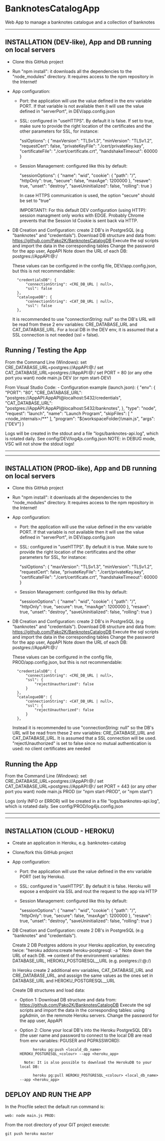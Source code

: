 # BanknotesCatalogApp
Web App to manage a banknotes catalogue and a collection of banknotes


***************************************************************************************************************************************************
INSTALLATION (DEV-like), App and DB running on local servers
-------------------------------------------------------------------
* Clone this GitHub project
* Run "npm install": it downloads all the dependencies to the "node_modules" directory. It requires access to the npm repository in the Internet!
* App configuration:
    - Port: the application will use the value defined in the env variable PORT. If that variable is not available then it will use the value defined in "serverPort", in DEV/app.config.json
    - SSL: configured in "useHTTPS". By default it is false. If set to true, make sure to provide the right location of the certificates and the other parameters for SSL, for instance:   

        "sslOptions": {
            "maxVersion": "TLSv1.3",
            "minVersion": "TLSv1.2",
            "requestCert": false,
            "privateKeyFile": "./cert/privateKey.key",
            "certificateFile": "./cert/certificate.crt",
            "handshakeTimeout": 60000
        }

    - Session Management: configured like this by default:

        "sessionOptions": {
            "name": "wid",
            "cookie": {
                "path": "/",
                "httpOnly": true,
                "secure": false,
                "maxAge": 1200000
            },
            "resave": true,
            "unset": "destroy",
            "saveUninitialized": false,
            "rolling": true
        }

        In case HTTPS communication is used, the option "secure" should be set to "true"

        IMPORTANT!:
        For this default DEV configuration (using HTTP): session managment only works with EDGE. Probably Chrome prevents that the Session Id Cookie is sent back via HTTP.

* DB Creation and Configuration: create 2 DB's in PostgreSQL (e.g "banknotes" and "credentials").
    Download DB structure and data from: https://github.com/Pako2K/BanknotesCatalogDB
    Execute the sql scripts and import the data in the corresponding tables
    Change the password for the app user, AppAPI
    Note down the URL of each DB:
        postgres://AppAPI:<pwd>@<dbhost>:<dbport>/<dbName>
    
    These values can be configured in the config file, DEV/app.config.json, but this is not recommendable: 

        "credentialsDB": {
            "connectionString": <CRE_DB_URL | null>,
            "ssl": false
        },
        "catalogueDB": {
            "connectionString": <CAT_DB_URL | null>,
            "ssl": false
        },
    
    It is recommended to use "connectionString: null" so the DB's URL will be read from these 2 env variables: CRE_DATABASE_URL and CAT_DATABASE_URL. 
    For a local DB in the DEV env, it is assumed that a SSL connection is not needed (ssl = false).


Running / Testing the App
---------------------------
From the Command Line (Windows): 
    set CRE_DATABASE_URL=postgres://AppAPI:<pwd>@<dbhost>:<dbport>/<credentialsDbName>
    set CAT_DATABASE_URL=postgres://AppAPI:<pwd>@<dbhost>:<dbport>/<banknotesDbName>
    set PORT = 80 (or any othe port you want)
    node main.js DEV 
    (or npm start-DEV)

From Visual Studio Code:
    - Configuration example (launch.json):
        {
            "env": {
                "PORT": "80",
                "CRE_DATABASE_URL": "postgres://AppAPI:AppAPI@localhost:5432/credentials",
                "CAT_DATABASE_URL": "postgres://AppAPI:AppAPI@localhost:5432/banknotes",
            },
            "type": "node",
            "request": "launch",
            "name": "Launch Program",
            "skipFiles": [
                "<node_internals>/**"
            ],
            "program": "${workspaceFolder}\\main.js",
            "args": ["DEV"]
        }

Logs will be created in the stdout and a file "logs/banknotes-api.log", which is rotated daily. See config/DEV/log4js.config.json
NOTE: in DEBUG mode, VSC will not show the stdout logs!
***************************************************************************************************************************************************



***************************************************************************************************************************************************
INSTALLATION (PROD-like), App and DB running on local servers
-------------------------------------------------------------------
* Clone this GitHub project
* Run "npm install": it downloads all the dependencies to the "node_modules" directory. It requires access to the npm repository in the Internet!
* App configuration:
    - Port: the application will use the value defined in the env variable PORT. If that variable is not available then it will use the value defined in "serverPort", in DEV/app.config.json
    - SSL: configured in "useHTTPS". By default it is true. Make sure to provide the right location of the certificates and the other parameters for SSL, for instance:   

        "sslOptions": {
            "maxVersion": "TLSv1.3",
            "minVersion": "TLSv1.2",
            "requestCert": false,
            "privateKeyFile": "./cert/privateKey.key",
            "certificateFile": "./cert/certificate.crt",
            "handshakeTimeout": 60000
        }

    - Session Management: configured like this by default:

        "sessionOptions": {
            "name": "wid",
            "cookie": {
                "path": "/",
                "httpOnly": true,
                "secure": true,
                "maxAge": 1200000
            },
            "resave": true,
            "unset": "destroy",
            "saveUninitialized": false,
            "rolling": true
        }

* DB Creation and Configuration: create 2 DB's in PostgreSQL (e.g "banknotes" and "credentials").
    Download DB structure and data from: https://github.com/Pako2K/BanknotesCatalogDB
    Execute the sql scripts and import the data in the corresponding tables
    Change the password for the app user, AppAPI
    Note down the URL of each DB:
        postgres://AppAPI:<pwd>@<dbhost>:<dbport>/<dbName>
    
    These values can be configured in the config file, PROD/app.config.json, but this is not recommendable: 

        "credentialsDB": {
            "connectionString": <CRE_DB_URL | null>,
            "ssl": {
                "rejectUnauthorized": false
            }
        },
        "catalogueDB": {
            "connectionString": <CAT_DB_URL | null>,
            "ssl": {
                "rejectUnauthorized": false
            }
        },
    
    Instead it is recommended to use "connectionString: null" so the DB's URL will be read from these 2 env variables: CRE_DATABASE_URL and CAT_DATABASE_URL. 
    It is assumed that a SSL connection will be used. "rejectUnauthorized" is set to false since no mutual authentication is used:  no client certificates are needed 


Running the App
----------------
From the Command Line (Windows): 
    set CRE_DATABASE_URL=postgres://AppAPI:<pwd>@<dbhost>:<dbport>/<credentialsDbName>
    set CAT_DATABASE_URL=postgres://AppAPI:<pwd>@<dbhost>:<dbport>/<banknotesDbName>
    set PORT = 443 (or any other port you want)
    node main.js PROD 
    (or "npm start-PROD", or "npm start")

Logs (only INFO or ERROR) will be created in a file "logs/banknotes-api.log", which is rotated daily. See config/PROD/log4js.config.json
***************************************************************************************************************************************************



***************************************************************************************************************************************************
INSTALLATION (CLOUD - HEROKU)
-------------------------------------------------------------------
* Create an application in Heroku, e.g. banknotes-catalog
* Clone/fork this GitHub project
* App configuration:
    - Port: the application will use the value defined in the env variable PORT (set by Heroku).
    - SSL: configured in "useHTTPS". By default it is false. Heroku will expose a endpoint via SSL and rout the request to the app via HTTP
    - Session Management: configured like this by default:

        "sessionOptions": {
            "name": "wid",
            "cookie": {
                "path": "/",
                "httpOnly": true,
                "secure": false,
                "maxAge": 1200000
            },
            "resave": true,
            "unset": "destroy",
            "saveUninitialized": false,
            "rolling": true
        }

* DB Creation and Configuration: create 2 DB's in PostgreSQL (e.g "banknotes" and "credentials").

    Create 2 DB Postgres addons in your Heroku application, by executing twice:
        "heroku addons:create heroku-postgresql:<plan> -a <app-name>"
    Note down the URL of each DB. 
        ==> content of the environment variables: DATABASE_URL, HEROKU_POSTGRESQL_<colour>_URL (e.g. postgres://<user>:<pwd>@<server>:<port>/<dbName>)

    In Heroku create 2 additional env variables, CAT_DATABASE_URL and CRE_DATABASE_URL,  and asssign the same values as the ones set in DATABASE_URL and HEROKU_POSTGRESQL_<colour>_URL

    Create DB structures and load data:

    - Option 1: 
            Download DB structure and data from: https://github.com/Pako2K/BanknotesCatalogDB
            Execute the sql scripts and import the data in the corresponding tables: using pgAdmin, on the remmote Heroku servers.
            Change the password for the app user, AppAPI
    - Option 2:
            Clone your local DB's into the Heroku PostgreSQL DB's (the user name and password to connect to the local DB are read from env variables: PGUSER and PGPASSWORD):
                
                heroku pg:push <locald_db_name> HEROKU_POSTGRESQL_<colour> --app <heroku_app>

            Note: It is also possible to download the HerokuDB to your local DB:
        
                heroku pg:pull HEROKU_POSTGRESQL_<colour> <local_db_name> --app <heroku_app>



DEPLOY AND RUN THE APP
-----------------------
In the Procfile select the default run command is: 
    
    web: node main.js PROD:

From the root directory of your GIT project execute: 

    git push heroku master
